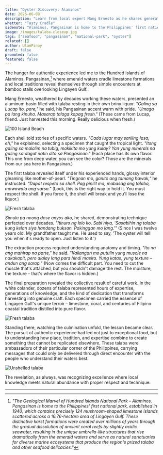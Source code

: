 ```yaml
---
title: "Oyster Discovery: Alaminos"
date: 2025-06-08
description: "Learn from local expert Mang Ernesto as he shares generations of knowledge about selecting, shucking, and preparing these prized mollusks"
whetter: "Tasty Cradle"
sidenote: "Alaminos, Pangasinan is home to the Philippines' first national park, established in 1940, which contains precisely 124 mushroom-shaped limestone islands scattered across a 16.76-hectare area of Lingayen Gulf. These distinctive karst formations were created over millions of years through the gradual dissolution of ancient coral reefs by slightly acidic seawater, resulting in the unique umbrella-like structures that rise dramatically from the emerald waters and serve as natural sanctuaries for diverse marine ecosystems that produce the region's prized talaba and other seafood delicacies."
image: /images/talaba-closeup.jpg
tags: ["seafood", "pangasinan", "national-park", "oyster"]
related: []
author: UlamPinoy
draft: false
promoted: false
featured: false
---
```


The hunger for authentic experience led me to the Hundred Islands of Alaminos, Pangasinan,[^1] where emerald waters cradle limestone formations and local traditions reveal themselves through simple encounters at bamboo stalls overlooking Lingayen Gulf.

Mang Ernesto, weathered by decades working these waters, presented an aluminum basin filled with talaba resting in their own briny liquor. _"Galing sa Lucap ito, pare,"_ he said, his Pangasinan accent warm with pride. _"Umaga pa lang kinuha. Masarap talaga kapag fresh."_ (These came from Lucap, friend. Just harvested this morning. Really delicious when fresh.)

![100 Island Beach](/images/100-island-beach-boat.jpg)

Each shell told stories of specific waters. _"Cada lugar may sariling lasa, eh,"_ he explained, selecting a specimen that caught the tropical light. _"Itong galing sa malalim na tubig, makikita mo yung kulay? Yan yung minerals na galing sa dagat natin dito sa Pangasinan."_ (Each place has its own flavor. This one from deep water, you can see the color? Those are the minerals from our sea here in Pangasinan.)

The first talaba revealed itself under his experienced hands, glossy interior gleaming like mother-of-pearl. _"Tingnan mo, ganito ang tamang hawak,"_ he instructed. _"Dapat respeto sa shell. Pag pinilit mo, mabasag ang talaba, mawawala ang sarsa."_ (Look, this is the right way to hold it. You must respect the shell. If you force it, the shell will break and you'll lose the liquor.)

![Fresh talaba](/images/talaba-open.jpg)

_Simula pa noong dose anyos ako,_ he shared, demonstrating technique perfected over decades. _"Itinuro ng lolo ko. Sabi niya, 'Sasabihin ng talaba kung kelan siya handang buksan. Pakinggan mo lang.'"_ (Since I was twelve years old. My grandfather taught me. He used to say, 'The oyster will tell you when it's ready to open. Just listen to it.')

The extraction process required understanding anatomy and timing. _"Ito na ang mahirap na parte,"_ he said. _"Kailangan mo putulin yung muscle na nakakapit, pero alalay lang para hindi masira. Yung katas, yung texture – andun ang sarap."_ (Now comes the difficult part. You need to cut the muscle that's attached, but you shouldn't damage the rest. The moisture, the texture – that's where the flavor is hidden.)

The final preparation revealed the collective result of careful work. In the white colander, dozens of talaba represented hours of expertise, generations of knowledge, and the kind of dedication that transforms harvesting into genuine craft. Each specimen carried the essence of Lingayen Gulf's unique terroir – limestone, coral, and centuries of Filipino coastal tradition distilled into pure flavor.

![Fresh talaba](/images/talaba-closeup.jpg)

Standing there, watching the culmination unfold, the lesson became clear. The pursuit of authentic experience had led not just to exceptional food, but to understanding how place, tradition, and expertise combine to create something that cannot be replicated elsewhere. These talaba were ambassadors of their particular corner of the Philippines, carrying messages that could only be delivered through direct encounter with the people who understand their waters best.

![Unshelled talaba](/images/talaba-unshelled.jpg)

The revelation, as always, was recognizing excellence where local knowledge meets natural abundance with proper respect and technique.

---

[^1]: _"The Geological Marvel of Hundred Islands National Park – Alaminos, Pangasinan is home to the Philippines' first national park, established in 1940, which contains precisely 124 mushroom-shaped limestone islands scattered across a 16.76-hectare area of Lingayen Gulf. These distinctive karst formations were created over millions of years through the gradual dissolution of ancient coral reefs by slightly acidic seawater, resulting in the unique umbrella-like structures that rise dramatically from the emerald waters and serve as natural sanctuaries for diverse marine ecosystems that produce the region's prized talaba and other seafood delicacies."_
